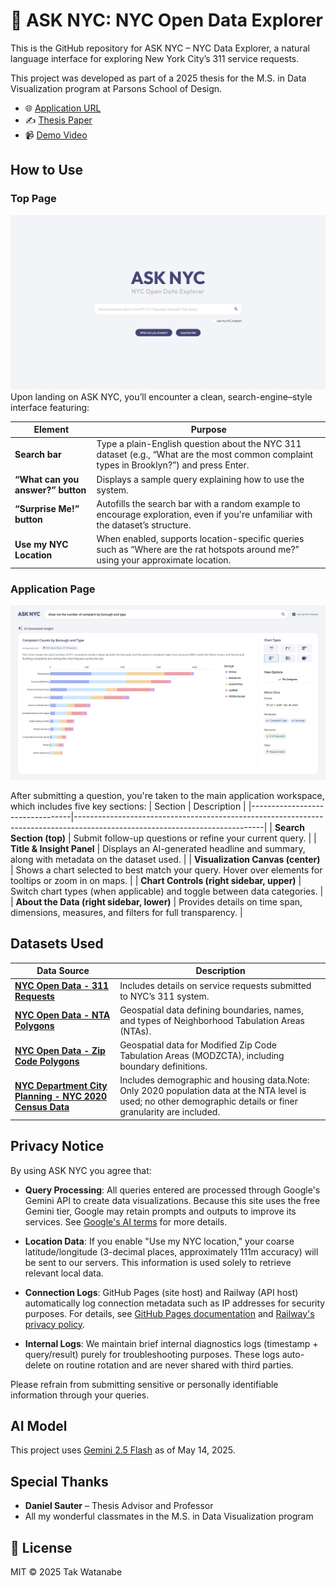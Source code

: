 # 🗽 ASK NYC: NYC Open Data Explorer

This is the GitHub repository for ASK NYC – NYC Data Explorer, a natural language interface for exploring New York City’s 311 service requests.

This project was developed as part of a 2025 thesis for the M.S. in Data Visualization program at Parsons School of Design. 
- 🌐 [Application URL](https://takumanken.github.io/thesis/application/frontend/index.html)
- ✍️ [Thesis Paper](https://github.com/takumanken/thesis/blob/main/A%20Natural%20Language%20Interface%20for%20Exploring%20NYC%20Open%20Data_%20Enhancing%20Public%20Access%20to%20Data.pdf)
- 📹 [Demo Video](https://drive.google.com/file/d/1SkV6AFB3EMg4uR__qWwvjVxzxlrXK5dw/view)

## How to Use

### Top Page
![top image](images/top_page.png)
Upon landing on ASK NYC, you’ll encounter a clean, search-engine–style interface featuring:

| Element                           | Purpose                                                                                                                                                                                           |
| --------------------------------- | ------------------------------------------------------------------------------------------------------------------------------------------------------------------------------------------------- |
| **Search bar**                    | Type a plain-English question about the NYC 311 dataset (e.g., “What are the most common complaint types in Brooklyn?”) and press Enter.|
| **“What can you answer?” button** | Displays a sample query explaining how to use the system.|
| **“Surprise Me!” button**         | Autofills the search bar with a random example to encourage exploration, even if you're unfamiliar with the dataset’s structure. |
| **Use my NYC Location** | When enabled, supports location-specific queries such as “Where are the rat hotspots around me?” using your approximate location. |

### Application Page
![application image](images/application_page.png)

After submitting a question, you're taken to the main application workspace, which includes five key sections:
| Section                         | Description                                                                                                                 |
|---------------------------------|-----------------------------------------------------------------------------------------------------------------------------|
| **Search Section (top)**        | Submit follow-up questions or refine your current query.                                                                   |
| **Title & Insight Panel**       | Displays an AI-generated headline and summary, along with metadata on the dataset used.                                    |
| **Visualization Canvas (center)** | Shows a chart selected to best match your query. Hover over elements for tooltips or zoom in on maps.                    |
| **Chart Controls (right sidebar, upper)** | Switch chart types (when applicable) and toggle between data categories.                                      |
| **About the Data (right sidebar, lower)** | Provides details on time span, dimensions, measures, and filters for full transparency.                     |


## Datasets Used
| Data Source                           | Description                                                                                                                                                                                          |
| --------------------------------- | ------------------------------------------------------------------------------------------------------------------------------------------------------------------------------------------------- |
| [**NYC Open Data - 311 Requests**](https://data.cityofnewyork.us/Social-Services/311-Service-Requests-from-2010-to-Present/erm2-nwe9/about_data) | Includes details on service requests submitted to NYC’s 311 system.|
| [**NYC Open Data - NTA Polygons**](https://data.cityofnewyork.us/City-Government/2020-Neighborhood-Tabulation-Areas-NTAs-/9nt8-h7nd/about_data) | Geospatial data defining boundaries, names, and types of Neighborhood Tabulation Areas (NTAs).|
| [**NYC Open Data - Zip Code Polygons**](https://data.cityofnewyork.us/Health/Modified-Zip-Code-Tabulation-Areas-MODZCTA-/pri4-ifjk/about_data) | Geospatial data for Modified Zip Code Tabulation Areas (MODZCTA), including boundary definitions.|
| [**NYC Department City Planning - NYC 2020 Census Data**](https://www.nyc.gov/content/planning/pages/resources/datasets/decennial-census) | Includes demographic and housing data.Note: Only 2020 population data at the NTA level is used; no other demographic details or finer granularity are included.|


## Privacy Notice

By using ASK NYC you agree that:

- **Query Processing**: All queries entered are processed through Google's Gemini API to create data visualizations. Because this site uses the free Gemini tier, Google may retain prompts and outputs to improve its services. See [Google's AI terms](https://ai.google.dev/terms) for more details.

- **Location Data**: If you enable "Use my NYC location," your coarse latitude/longitude (3-decimal places, approximately 111m accuracy) will be sent to our servers. This information is used solely to retrieve relevant local data.

- **Connection Logs**: GitHub Pages (site host) and Railway (API host) automatically log connection metadata such as IP addresses for security purposes. For details, see [GitHub Pages documentation](https://docs.github.com/en/pages/getting-started-with-github-pages/what-is-github-pages#data-collection) and [Railway's privacy policy](https://railway.com/legal/privacy).

- **Internal Logs**: We maintain brief internal diagnostics logs (timestamp + query/result) purely for troubleshooting purposes. These logs auto-delete on routine rotation and are never shared with third parties.

Please refrain from submitting sensitive or personally identifiable information through your queries.

## AI Model
This project uses [Gemini 2.5 Flash](https://cloud.google.com/vertex-ai/generative-ai/docs/models/gemini/2-5-flash) as of May 14, 2025.

## Special Thanks
- **Daniel Sauter** – Thesis Advisor and Professor
- All my wonderful classmates in the M.S. in Data Visualization program

## 📄 License

MIT © 2025 Tak Watanabe

